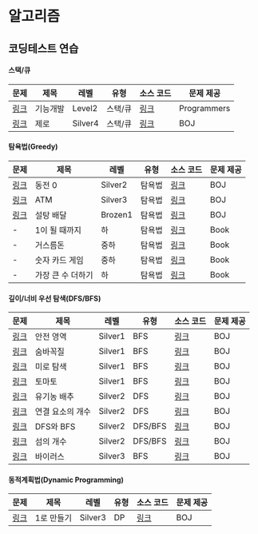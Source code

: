 # 알고리즘

## 코딩테스트 연습
#### 스택/큐
| 문제 | 제목 | 레벨 | 유형 | 소스 코드 | 문제 제공 |
|-|-|-|-|-|-|
| [링크](https://programmers.co.kr/learn/courses/30/lessons/42586) | 기능개발  | Level2 | 스택/큐 | [링크](https://github.com/solchan98/algorithm/tree/master/Progremmers/스택,큐/기능개발.py) | Programmers |
| [링크](https://www.acmicpc.net/problem/10773) | 제로  | Silver4 | 스택/큐 | [링크](https://github.com/solchan98/algorithm/blob/master/BOJ/스택,큐/10773.py) | BOJ |


#### 탐욕법(Greedy)
| 문제 | 제목 | 레벨 | 유형 | 소스 코드 | 문제 제공 |
|-|-|-|-|-|-|
| [링크](https://www.acmicpc.net/problem/11047) | 동전 0  | Silver2 | 탐욕법 | [링크](https://github.com/solchan98/algorithm/blob/master/BOJ/%EA%B7%B8%EB%A6%AC%EB%94%94/11047.py) | BOJ |
| [링크](https://www.acmicpc.net/problem/11399) | ATM | Silver3 | 탐욕법 | [링크](https://github.com/solchan98/algorithm/blob/master/BOJ/%EA%B7%B8%EB%A6%AC%EB%94%94/11399.py) | BOJ |
| [링크](https://www.acmicpc.net/problem/2839) | 설탕 배달 | Brozen1 | 탐욕법 | [링크](https://github.com/solchan98/algorithm/blob/master/BOJ/%EA%B7%B8%EB%A6%AC%EB%94%94/2839.py) | BOJ |
| - | 1이 될 때까지 | 하 | 탐욕법 | [링크](https://github.com/solchan98/algorithm/blob/master/Book/%EA%B7%B8%EB%A6%AC%EB%94%94/1%EC%9D%B4_%EB%90%A0_%EB%95%8C%EA%B9%8C%EC%A7%80.py) | Book |
| - | 거스름돈 | 중하 | 탐욕법 | [링크](https://github.com/solchan98/algorithm/blob/master/Book/%EA%B7%B8%EB%A6%AC%EB%94%94/%EA%B1%B0%EC%8A%A4%EB%A6%84%EB%8F%88.py) | Book |
| - | 숫자 카드 게임 | 중하 | 탐욕법 | [링크](https://github.com/solchan98/algorithm/blob/master/Book/%EA%B7%B8%EB%A6%AC%EB%94%94/%EC%88%AB%EC%9E%90_%EC%B9%B4%EB%93%9C_%EA%B2%8C%EC%9E%84.py) | Book |
| - | 가장 큰 수 더하기 | 하 | 탐욕법 | [링크](https://github.com/solchan98/algorithm/blob/master/Book/%EA%B7%B8%EB%A6%AC%EB%94%94/%ED%81%B0_%EC%88%98%EC%9D%98_%EB%B2%95%EC%B9%99.py) | Book |

#### 깊이/너비 우선 탐색(DFS/BFS)
| 문제 | 제목 | 레벨 | 유형 | 소스 코드 | 문제 제공 |
|-|-|-|-|-|-|
| [링크](https://www.acmicpc.net/problem/2468) | 안전 영역 | Silver1 | BFS | [링크](https://github.com/solchan98/algorithm/blob/master/BOJ/DFSBFS/2468.py) | BOJ |
| [링크](https://www.acmicpc.net/problem/1697) | 숨바꼭질  | Silver1 | BFS | [링크](https://github.com/solchan98/algorithm/blob/master/BOJ/DFSBFS/1697.py) | BOJ |
| [링크](https://www.acmicpc.net/problem/2178) | 미로 탐색  | Silver1 | BFS | [링크](https://github.com/solchan98/algorithm/blob/master/BOJ/DFSBFS/2178.py) | BOJ |
| [링크](https://www.acmicpc.net/problem/7576) | 토마토  | Silver1 | BFS | [링크](https://github.com/solchan98/algorithm/blob/master/BOJ/DFSBFS/7576.py) | BOJ |
| [링크](https://www.acmicpc.net/problem/1012) | 유기농 배추  | Silver2 | DFS | [링크](https://github.com/solchan98/algorithm/blob/master/BOJ/DFSBFS/1012.py) | BOJ |
| [링크](https://www.acmicpc.net/problem/11724) | 연결 요소의 개수  | Silver2 | DFS | [링크](https://github.com/solchan98/algorithm/blob/master/BOJ/DFSBFS/11724.py) | BOJ |
| [링크](https://www.acmicpc.net/problem/1260) | DFS와 BFS  | Silver2 | DFS/BFS | [링크](https://github.com/solchan98/algorithm/blob/master/BOJ/DFSBFS/1260.py) | BOJ |
| [링크](https://www.acmicpc.net/problem/4963) | 섬의 개수  | Silver2 | DFS/BFS | [링크](https://github.com/solchan98/algorithm/blob/master/BOJ/DFSBFS/4963.py) | BOJ |
| [링크](https://www.acmicpc.net/problem/2606) | 바이러스  | Silver3 | BFS | [링크](https://github.com/solchan98/algorithm/blob/master/BOJ/DFSBFS/2606.py) | BOJ |
#### 동적계획법(Dynamic Programming)
| 문제 | 제목 | 레벨 | 유형 | 소스 코드 | 문제 제공 |
|-|-|-|-|-|-|
| [링크](https://www.acmicpc.net/problem/1463) | 1로 만들기  | Silver3 | DP | [링크](https://github.com/solchan98/algorithm/blob/master/BOJ/%EB%8B%A4%EC%9D%B4%EB%82%98%EB%AF%B9_%ED%94%84%EB%A1%9C%EA%B7%B8%EB%9E%98%EB%B0%8D/1463.py) | BOJ |